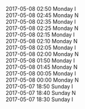 2017-05-08 02:50 Monday  I  
2017-05-08 02:45 Monday  N  
2017-05-08 02:35 Monday  I  
2017-05-08 02:25 Monday  N  
2017-05-08 02:15 Monday  I  
2017-05-08 02:10 Monday  N  
2017-05-08 02:05 Monday  I  
2017-05-08 02:00 Monday  N  
2017-05-08 01:50 Monday  I  
2017-05-08 01:45 Monday  N  
2017-05-08 00:05 Monday  I  
2017-05-08 00:00 Monday  N  
2017-05-07 18:50 Sunday  I  
2017-05-07 18:40 Sunday  N  
2017-05-07 18:30 Sunday  I  
